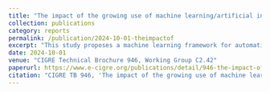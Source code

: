 ```yaml
---
title: "The impact of the growing use of machine learning/artificial intelligence in the operation and control of power networks from an operational perspective"
collection: publications
category: reports
permalink: /publication/2024-10-01-theimpactof
excerpt: "This study proposes a machine learning framework for automatic detection of subsynchronous oscillations in power grids. The approach improves monitoring and enhances grid reliability."
date: 2024-10-01
venue: "CIGRE Technical Brochure 946, Working Group C2.42"
paperurl: https://www.e-cigre.org/publications/detail/946-the-impact-of-the-growing-use-of-machine-learningartificial-intelligence-in-the-operation-and-control-of-power-networks-from-an-operational-perspective.html
citation: "CIGRE TB 946, 'The impact of the growing use of machine learning/artificial intelligence in the operation and control of power networks from an operational perspective', CIGRE WG C2.42."
---
```


